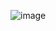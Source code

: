 ![image](https://github.com/EduardoSD2003/Study/assets/120594321/3d9b6bf7-7d79-433b-9884-f45380f7ec71)

